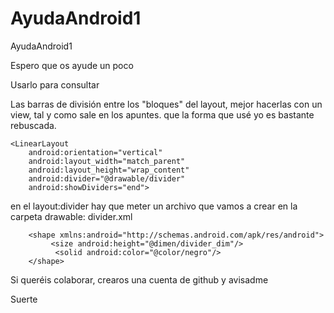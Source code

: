# AyudaAndroid1
AyudaAndroid1

Espero que os ayude un poco

Usarlo para consultar


Las barras de división entre los "bloques" del layout, mejor hacerlas con un view,
tal y como sale en los apuntes. que la forma que usé yo es bastante rebuscada.

    <LinearLayout
        android:orientation="vertical"
        android:layout_width="match_parent"
        android:layout_height="wrap_content"
        android:divider="@drawable/divider"
        android:showDividers="end">
        
en el layout:divider hay que meter un archivo que vamos a crear en la carpeta drawable: divider.xml

        <shape xmlns:android="http://schemas.android.com/apk/res/android">
             <size android:height="@dimen/divider_dim"/>
              <solid android:color="@color/negro"/>
        </shape>



Si queréis colaborar, crearos una cuenta de github y avisadme

Suerte
